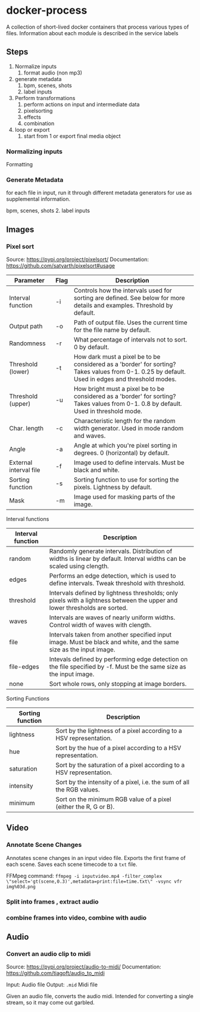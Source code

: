 # docker-process

A collection of short-lived docker containers that process various types of files.
Information about each module is described in the service labels

## Steps

1. Normalize inputs
   1. format audio (non mp3)
2. generate metadata
   1. bpm, scenes, shots
   2. label inputs
3. Perform transformations
   1. perform actions on input and intermediate data
   2. pixelsorting
   3. effects
   4. combination
4. loop or export
   1. start from 1 or export final media object


### Normalizing inputs

Formatting

### Generate Metadata

for each file in input, run it through different metadata generators for use as supplemental information.

bpm, scenes, shots
   2. label inputs





## Images

### Pixel sort

Source: https://pypi.org/project/pixelsort/
Documentation: https://github.com/satyarth/pixelsort#usage

|Parameter |	Flag |	Description|
|---|---|---|
|Interval function 	|-i| 	Controls how the intervals used for sorting are defined. See below for more details and examples. Threshold by default.|
|Output path 	|-o| 	Path of output file. Uses the current time for the file name by default.|
|Randomness 	|-r| 	What percentage of intervals not to sort. 0 by default.|
|Threshold (lower) 	|-t| 	How dark must a pixel be to be considered as a 'border' for sorting? Takes values from 0-1. 0.25 by default. Used in edges and threshold modes.|
|Threshold (upper) 	|-u| 	How bright must a pixel be to be considered as a 'border' for sorting? Takes values from 0-1. 0.8 by default. Used in threshold mode.|
|Char. length 	|-c| 	Characteristic length for the random width generator. Used in mode random and waves.|
|Angle 	|-a| 	Angle at which you're pixel sorting in degrees. 0 (horizontal) by default.|
|External interval file 	|-f| 	Image used to define intervals. Must be black and white.|
|Sorting function 	|-s| 	Sorting function to use for sorting the pixels. Lightness by default.|
|Mask 	|-m| 	Image used for masking parts of the image.|

Interval functions

|Interval function | 	Description|
|---|---|
|random| 	Randomly generate intervals. Distribution of widths is linear by default. Interval widths can be scaled using clength.|
|edges| 	Performs an edge detection, which is used to define intervals. Tweak threshold with threshold.|
|threshold| 	Intervals defined by lightness thresholds; only pixels with a lightness between the upper and lower thresholds are sorted.|
|waves| 	Intervals are waves of nearly uniform widths. Control width of waves with clength.|
|file| 	Intervals taken from another specified input image. Must be black and white, and the same size as the input image.|
|file-edges| 	Intevals defined by performing edge detection on the file specified by -f. Must be the same size as the input image.|
|none| 	Sort whole rows, only stopping at image borders.|

Sorting Functions

|Sorting function 	|Description|
|---|---|
|lightness | 	Sort by the lightness of a pixel according to a HSV representation.|
|hue | 	Sort by the hue of a pixel according to a HSV representation.|
|saturation | 	Sort by the saturation of a pixel according to a HSV representation.|
|intensity | 	Sort by the intensity of a pixel, i.e. the sum of all the RGB values.|
|minimum | 	Sort on the minimum RGB value of a pixel (either the R, G or B).|


## Video

### Annotate Scene Changes

Annotates scene changes in an input video file.
Exports the first frame of each scene.
Saves each scene timecode to a `txt` file.

FFMpeg command: `ffmpeg -i inputvideo.mp4 -filter_complex \"select='gt(scene,0.3)',metadata=print:file=time.txt\" -vsync vfr img%03d.png`

### Split into frames , extract audio



### combine frames into video, combine with audio




## Audio

### Convert an audio clip to midi

Source: https://pypi.org/project/audio-to-midi/
Documentation: https://github.com/tiagoft/audio_to_midi

Input: Audio file
Output: `.mid` Midi file

Given an audio file, converts the audio midi.
Intended for converting a single stream, so it may come out garbled.
